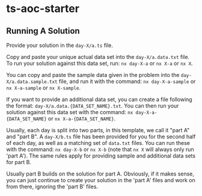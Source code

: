 # ts-aoc-starter

## Running A Solution

Provide your solution in the `day-X/a.ts` file.

Copy and paste your unique actual data set into the `day-X/a.data.txt` file. To run your solution against this data set, run: `nx day-X-a` or `nx X-a` or `nx X`.

You can copy and paste the sample data given in the problem into the `day-X/a.data.sample.txt` file, and run it with the command: `nx day-X-a-sample` or `nx X-a-sample` or `nx X-sample`.

If you want to provide an additional data set, you can create a file following the format: `day-X/a.data.{DATA_SET_NAME}.txt`. You can then run your solution against this data set with the command: `nx day-X-a-{DATA_SET_NAME}` or `nx X-a-{DATA_SET_NAME}`.

Usually, each day is split into two parts, in this template, we call it "part A" and "part B". A `day-X/b.ts` file has been provided for you for the second half of each day, as well as a matching set of `data.txt` files. You can run these with the command: `nx day-X-b` or `nx X-b` (note that `nx X` will always only run 'part A'). The same rules apply for providing sample and additional data sets for part B.

Usually part B builds on the solution for part A. Obviously, if it makes sense, you can just continue to create your solution in the 'part A' files and work on from there, ignoring the 'part B' files.
